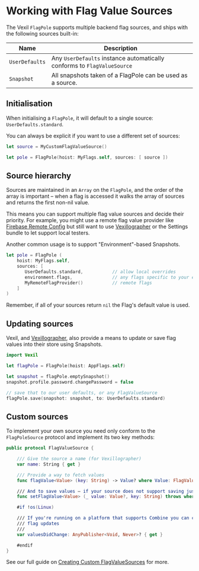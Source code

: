 # Working with Flag Value Sources

The Vexil `FlagPole` supports multiple backend flag sources, and ships with the following sources built-in:

| Name | Description |
|------|-------------|
| `UserDefaults` | Any `UserDefaults` instance automatically conforms to `FlagValueSource` |
| `Snapshot` | All snapshots taken of a FlagPole can be used as a source. |

## Initialisation

When initialising a `FlagPole`, it will default to a single source: `UserDefaults.standard`.

You can always be explicit if you want to use a different set of sources:

```swift
let source = MyCustomFlagValueSource()

let pole = FlagPole(hoist: MyFlags.self, sources: [ source ])
```

## Source hierarchy

Sources are maintained in an `Array` on the `FlagPole`, and the order of the array is important – when a flag is accessed it walks the array of sources and returns the first non-nil value.

This means you can support multiple flag value sources and decide their priority. For example, you might use a remote flag value provider like [Firebase Remote Config][firebase-remote-config] but still want to use [Vexillographer][vexillographer] or the Settings bundle to let support local testers.

Another common usage is to support "Environment"-based Snapshots.

```swift
let pole = FlagPole (
    hoist: MyFlags.self,
    sources: [
       UserDefaults.standard,			// allow local overrides
       environment.flags,				// any flags specific to your environment (eg. dev/test/prod)
       MyRemoteFlagProvider()			// remote flags
    ]
)
```

Remember, if all of your sources return `nil` the Flag's default value is used.

## Updating sources

Vexil, and [Vexillographer][vexillographer], also provide a means to update or save flag values into their store using Snapshots.

```swift
import Vexil

let flagPole = FlagPole(hoist: AppFlags.self)

let snapshot = flagPole.emptySnapshot()
snapshot.profile.password.changePassword = false

// save that to our user defaults, or any FlagValueSource
flagPole.save(snapshot: snapshot, to: UserDefaults.standard)
```


## Custom sources

To implement your own source you need only conform to the `FlagPoleSource` protocol and implement its two key methods:

```swift
public protocol FlagValueSource {

    /// Give the source a name (for Vexillographer)
    var name: String { get }

    /// Provide a way to fetch values
    func flagValue<Value> (key: String) -> Value? where Value: FlagValue

    /// And to save values – if your source does not support saving just do nothing
    func setFlagValue<Value> (_ value: Value?, key: String) throws where Value: FlagValue

    #if !os(Linux)

    /// If you're running on a platform that supports Combine you can optionally support real-time
    /// flag updates
    ///
    var valuesDidChange: AnyPublisher<Void, Never>? { get }

    #endif
}
```

See our full guide on [Creating Custom FlagValueSources][custom-sources] for more.

[firebase-remote-config]: https://firebase.google.com/docs/remote-config
[vexillographer]: [Vexillographer.md]
[custom-sources]: Custom-Sources.md